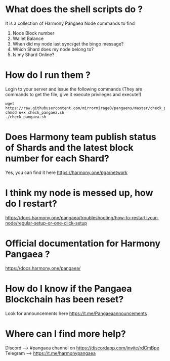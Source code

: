 # What does the shell scripts do ?

It is a collection of Harmony Pangaea Node commands to find 
1) Node Block number
2) Wallet Balance
3) When did my node last sync/get the bingo message?
4) Which Shard does my node belong to?
5) Is my Shard Online?

# How do I run them ?
Login to your server and issue the following commands (They are commands to get the file, give it execute privileges and execute!)
```
wget https://raw.githubusercontent.com/mirrormirage0/pangaens/master/check_pangaea.sh
chmod u+x check_pangaea.sh
./check_pangaea.sh
```

# Does Harmony team publish status of Shards and the latest block number for each Shard?
Yes, you can find it here
https://harmony.one/pga/network


# I think my node is messed up, how do I restart?
https://docs.harmony.one/pangaea/troubleshooting/how-to-restart-your-node/regular-setup-or-one-click-setup

# Official documentation for Harmony Pangaea ? 
https://docs.harmony.one/pangaea/

# How do I know if the Pangaea Blockchain has been reset?
Look for announcements here https://t.me/Pangaeaannouncements

# Where can I find more help?
Discord --> #pangaea channel on https://discordapp.com/invite/rdCmBpe
Telegram --> https://t.me/harmonypangaea




